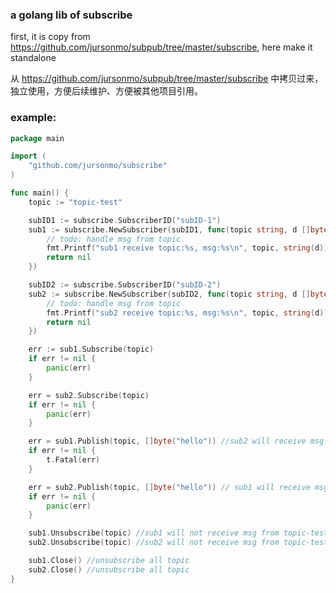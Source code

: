 ### a golang lib of subscribe
first, it is copy from https://github.com/jursonmo/subpub/tree/master/subscribe, here make it standalone

从 https://github.com/jursonmo/subpub/tree/master/subscribe 中拷贝过来，独立使用，方便后续维护、方便被其他项目引用。

### example:
```go
package main

import (
    "github.com/jursonmo/subscribe"
)

func main() {
	topic := "topic-test"

	subID1 := subscribe.SubscriberID("subID-1")
	sub1 := subscribe.NewSubscriber(subID1, func(topic string, d []byte) error {
		// todo: handle msg from topic
		fmt.Printf("sub1 receive topic:%s, msg:%s\n", topic, string(d))
		return nil
	})

	subID2 := subscribe.SubscriberID("subID-2")
	sub2 := subscribe.NewSubscriber(subID2, func(topic string, d []byte) error {
		// todo: handle msg from topic
		fmt.Printf("sub2 receive topic:%s, msg:%s\n", topic, string(d))
		return nil
	})

	err := sub1.Subscribe(topic)
	if err != nil {
		panic(err)
	}

	err = sub2.Subscribe(topic)
	if err != nil {
		panic(err)
	}

	err = sub1.Publish(topic, []byte("hello")) //sub2 will receive msg
	if err != nil {
		t.Fatal(err)
	}

	err = sub2.Publish(topic, []byte("hello")) // sub1 will receive msg
	if err != nil {
		panic(err)
	}

	sub1.Unsubscribe(topic) //sub1 will not receive msg from topic-test
    sub2.Unsubscribe(topic) //sub2 will not receive msg from topic-test

    sub1.Close() //unsubscribe all topic
    sub2.Close() //unsubscribe all topic
}
```